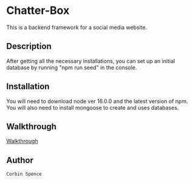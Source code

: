 # Chatter-Box

This is a backend framework for a social media website.

## Description

After getting all the necessary installations, you can set up an initial database by running "npm run seed" in the console. 

## Installation

You will need to download node ver 16.0.0 and the latest version of npm. You will also need to install mongoose to create and uses databases.

## Walkthrough

[Walkthrough]()

## Author

    Corbin Spence